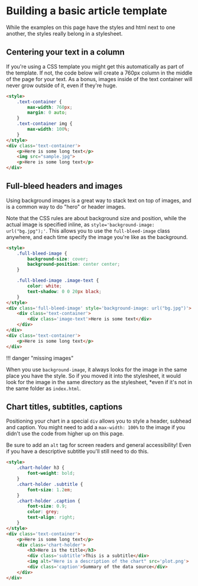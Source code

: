 # Building a basic article template

While the examples on this page have the styles and html next to one another, the styles really belong in a stylesheet.

## Centering your text in a column

If you're using a CSS template you might get this automatically as part of the template. If not, the code below will create a 760px column in the middle of the page for your text. As a bonus, images inside of the text container will never grow outside of it, even if they're huge.

```html
<style>
    .text-container {
        max-width: 760px;
        margin: 0 auto;
    }
    .text-container img {
        max-width: 100%;
    }
</style>
<div class='text-container'>
    <p>Here is some long text</p>
    <img src="sample.jpg">
    <p>Here is some long text</p>
</div>
```

## Full-bleed headers and images

Using background images is a great way to stack text on top of images, and is a common way to do "hero" or header images.

Note that the CSS rules are about background size and position, while the actual image is specified inline, as `style='background-image: url("bg.jpg");'`. This allows you to use the `full-bleed-image` class anywhere, and each time specify the image you're like as the background.

```html
<style>
    .full-bleed-image {
        background-size: cover;
        background-position: center center;
    }

    .full-bleed-image .image-text {
        color: white;
        text-shadow: 0 0 20px black;
    }
</style>
<div class='full-bleed-image' style='background-image: url("bg.jpg")'>
    <div class='text-container'>
        <div class='image-text'>Here is some text</div>
    </div>
</div>
<div class='text-container'>
    <p>Here is some long text</p>
</div>
```

!!! danger "missing images"

When you use `background-image`, it always looks for the image in the same place you have the style. So if you moved it into the stylesheet, it would look for the image in the same directory as the stylesheet, *even if it's not in the same folder as `index.html`.

## Chart titles, subtitles, captions

Positioning your chart in a special `div` allows you to style a header, subhead and caption. You might need to add a `max-width: 100%` to the image if you didn't use the code from higher up on this page.

Be sure to add an `alt` tag for screen readers and general accessibility! Even if you have a descriptive subtitle you'll still need to do this.

```html
<style>
    .chart-holder h3 {
        font-weight: bold;
    }
    .chart-holder .subtitle {
        font-size: 1.2em;
    }
    .chart-holder .caption {
        font-size: 0.9;
        color: grey;
        text-align: right;
    }
</style>
<div class='text-container'>
    <p>Here is some long text</p>
    <div class='chart-holder'>
        <h3>Here is the title</h3>
        <div class='subtitle'>This is a subtitle</div>
        <img alt="Here is a description of the chart" src='plot.png'>
        <div class='caption'>Summary of the data source</div>
    </div>
</div>
```
